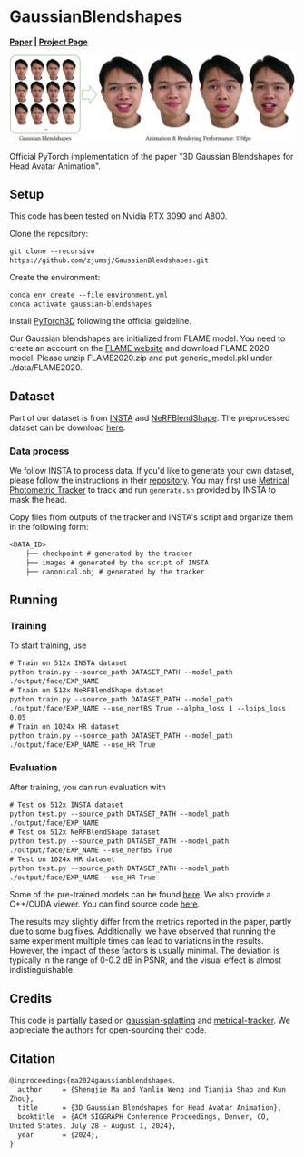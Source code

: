 # GaussianBlendshapes
**[Paper](https://gapszju.github.io/GaussianBlendshape/static/pdf/Gaussian_Blendshape.pdf) | [Project Page](https://gapszju.github.io/GaussianBlendshape/)**  

![teaser](./assets/teaser.jpg)

<!--
Our 3D Gaussian blendshapes are analogous to mesh blendshapes in classical parametric face models, which can be linearly blended with expressions coefficients to synthesize photo-realistic avatar animations in real time (370fps). -->

Official PyTorch implementation of the paper "3D Gaussian Blendshapes for Head Avatar Animation".  

## Setup  

This code has been tested on Nvidia RTX 3090 and A800.

Clone the repository:

```
git clone --recursive https://github.com/zjumsj/GaussianBlendshapes.git
```

Create the environment:  

```
conda env create --file environment.yml
conda activate gaussian-blendshapes
```

<!-- PyTorch3D: TODO make it easy to use -->

Install [PyTorch3D](https://github.com/facebookresearch/pytorch3d/blob/main/INSTALL.md) following the official guideline.

Our Gaussian blendshapes are initialized from FLAME model. You need to create an account on the [FLAME website](https://flame.is.tue.mpg.de/download.php) and download FLAME 2020 model. Please unzip FLAME2020.zip and put generic_model.pkl under ./data/FLAME2020. 

## Dataset  

Part of our dataset is from [INSTA](https://github.com/Zielon/INSTA) and [NeRFBlendShape](https://github.com/USTC3DV/NeRFBlendShape-code). The preprocessed dataset can be download [here](https://zjueducn-my.sharepoint.com/:f:/g/personal/3140103086_zju_edu_cn/Egvkvtjac5NJg7_49vmuxysBiWYM-HRINk5un44C3SXdxw).

### Data process

We follow INSTA to process data.
If you'd like to generate your own dataset, please follow the instructions in their [repository](https://github.com/Zielon/INSTA).
You may first use [Metrical Photometric Tracker](https://github.com/Zielon/metrical-tracker) to track and run `generate.sh` provided by INSTA to mask the head.

Copy files from outputs of the tracker and INSTA's script and organize them in the following form:
```
<DATA_ID>
    ├── checkpoint # generated by the tracker 
    ├── images # generated by the script of INSTA
    ├── canonical.obj # generated by the tracker
```

## Running  

### Training

To start training, use  

```shell
# Train on 512x INSTA dataset
python train.py --source_path DATASET_PATH --model_path ./output/face/EXP_NAME
# Train on 512x NeRFBlendShape dataset
python train.py --source_path DATASET_PATH --model_path ./output/face/EXP_NAME --use_nerfBS True --alpha_loss 1 --lpips_loss 0.05
# Train on 1024x HR dataset
python train.py --source_path DATASET_PATH --model_path ./output/face/EXP_NAME --use_HR True
```

### Evaluation  

After training, you can run evaluation with

```shell
# Test on 512x INSTA dataset
python test.py --source_path DATASET_PATH --model_path ./output/face/EXP_NAME
# Test on 512x NeRFBlendShape dataset
python test.py --source_path DATASET_PATH --model_path ./output/face/EXP_NAME --use_nerfBS True
# Test on 1024x HR dataset
python test.py --source_path DATASET_PATH --model_path ./output/face/EXP_NAME --use_HR True 
```

Some of the pre-trained models can be found [here](https://zjueducn-my.sharepoint.com/:f:/g/personal/3140103086_zju_edu_cn/EhIEz1DWDgVEgdEy1pMfzNkB96Z9ldhLIMutRPQAKokVRA?e=o9JJgq). We also provide a C++/CUDA viewer. You can find source code [here](https://github.com/zjumsj/FaceViewer.git).  

The results may slightly differ from the metrics reported in the paper, partly due to some bug fixes. 
Additionally, we have observed that running the same experiment multiple times can lead to variations in the results. 
However, the impact of these factors is usually minimal. The deviation is typically in the range of 0-0.2 dB in PSNR, and the visual effect is almost indistinguishable. 

## Credits

This code is partially based on [gaussian-splatting](https://github.com/graphdeco-inria/gaussian-splatting) and [metrical-tracker](https://github.com/Zielon/metrical-tracker). We appreciate the authors for open-sourcing their code.

## Citation  

```
@inproceedings{ma2024gaussianblendshapes,
  author     = {Shengjie Ma and Yanlin Weng and Tianjia Shao and Kun Zhou},
  title      = {3D Gaussian Blendshapes for Head Avatar Animation},
  booktitle  = {ACM SIGGRAPH Conference Proceedings, Denver, CO, United States, July 28 - August 1, 2024},
  year       = {2024},
}
```


